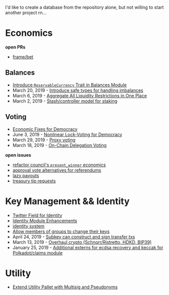 I'd like to create a database from the repository alone, but not willing to start another project rn...

# Economics

**open PRs**
* [frame/bet](https://github.com/paritytech/substrate/pull/4400)

## Balances

* [Introduce `ReservableCurrency` Trait in Balances Module](https://github.com/paritytech/substrate/pull/2124)
* March 20, 2019 - [Introduce safe types for handling imbalances](https://github.com/paritytech/substrate/pull/2048)
* March 6, 2019 - [Aggregate All Liquidity Restrictions in One Place](https://github.com/paritytech/substrate/pull/1921)
* March 2, 2019 - [Stash/controller model for staking](https://github.com/paritytech/substrate/pull/1782)

## Voting

* [Economic Fixes for Democracy](https://github.com/paritytech/substrate/pull/4256)
* June 3, 2019 - [Nonlinear Lock-Voting for Democracy](https://github.com/paritytech/substrate/pull/2733)
* March 29, 2019 - [Proxy voting](https://github.com/paritytech/substrate/pull/2137)
* March 18, 2019 - [On-Chain Delegation Voting](https://github.com/paritytech/substrate/pull/1827)

**open issues**
* [refactor council's `present_winner` economics](https://github.com/paritytech/substrate/issues/2186)
* [approval vote alternatives for referendums](https://github.com/paritytech/substrate/issues/93)
* [lazy payouts](https://github.com/paritytech/substrate/issues/4407)
* [treasury tip requests](https://github.com/paritytech/substrate/issues/4477)

# Key Management && Identity

* [Twitter Field for Identity](https://github.com/paritytech/substrate/pull/4476)
* [Identity Module Enhancements](https://github.com/paritytech/substrate/pull/4401)
* [identity system](https://github.com/paritytech/substrate/pull/4326)
* [Allow members of groups to change their keys](https://github.com/paritytech/substrate/pull/4300)
* April 24, 2019 - [Subkey can construct and sign transfer txs](https://github.com/paritytech/substrate/pull/2109)
* March 13, 2019 - [Overhaul crypto (Schnorr/Ristretto, HDKD, BIP39)](https://github.com/paritytech/substrate/pull/1795)
* January 25, 2019 - [Additional externs for ecdsa recovery and keccak for Polkadot/claims module](https://github.com/paritytech/substrate/pull/1583)

# Utility

* [Extend Utility Pallet with Multisig and Pseudonyms](https://github.com/paritytech/substrate/pull/4462)
